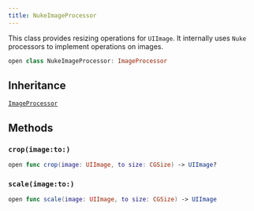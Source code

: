 ```yaml
---
title: NukeImageProcessor
---
```


This class provides resizing operations for `UIImage`. It internally uses `Nuke` processors to implement operations on images.

``` swift
open class NukeImageProcessor: ImageProcessor 
```

## Inheritance

[`ImageProcessor`](../image-processor)

## Methods

### `crop(image:to:)`

``` swift
open func crop(image: UIImage, to size: CGSize) -> UIImage? 
```

### `scale(image:to:)`

``` swift
open func scale(image: UIImage, to size: CGSize) -> UIImage 
```

